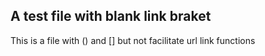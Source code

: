 ## A test file with blank link braket

This is a file with () and [] but not facilitate url link functions
